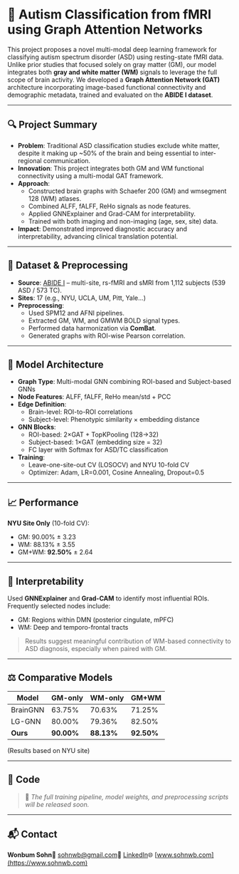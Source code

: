 # 🧠 Autism Classification from fMRI using Graph Attention Networks

This project proposes a novel multi-modal deep learning framework for classifying autism spectrum disorder (ASD) using resting-state fMRI data. Unlike prior studies that focused solely on gray matter (GM), our model integrates both **gray and white matter (WM)** signals to leverage the full scope of brain activity. We developed a **Graph Attention Network (GAT)** architecture incorporating image-based functional connectivity and demographic metadata, trained and evaluated on the **ABIDE I dataset**.

---

## 🔍 Project Summary

- **Problem**: Traditional ASD classification studies exclude white matter, despite it making up ~50% of the brain and being essential to inter-regional communication.
- **Innovation**: This project integrates both GM and WM functional connectivity using a multi-modal GAT framework.
- **Approach**:
  - Constructed brain graphs with Schaefer 200 (GM) and wmsegment 128 (WM) atlases.
  - Combined ALFF, fALFF, ReHo signals as node features.
  - Applied GNNExplainer and Grad-CAM for interpretability.
  - Trained with both imaging and non-imaging (age, sex, site) data.
- **Impact**: Demonstrated improved diagnostic accuracy and interpretability, advancing clinical translation potential.

---

## 🧠 Dataset & Preprocessing

- **Source**: [ABIDE I](http://fcon_1000.projects.nitrc.org/indi/abide/) – multi-site, rs-fMRI and sMRI from 1,112 subjects (539 ASD / 573 TC).
- **Sites**: 17 (e.g., NYU, UCLA, UM, Pitt, Yale...)
- **Preprocessing**:
  - Used SPM12 and AFNI pipelines.
  - Extracted GM, WM, and GMWM BOLD signal types.
  - Performed data harmonization via **ComBat**.
  - Generated graphs with ROI-wise Pearson correlation.

---

## 🔧 Model Architecture

- **Graph Type**: Multi-modal GNN combining ROI-based and Subject-based GNNs
- **Node Features**: ALFF, fALFF, ReHo mean/std + PCC
- **Edge Definition**:
  - Brain-level: ROI-to-ROI correlations
  - Subject-level: Phenotypic similarity × embedding distance
- **GNN Blocks**:
  - ROI-based: 2×GAT + TopKPooling (128→32)
  - Subject-based: 1×GAT (embedding size = 32)
  - FC layer with Softmax for ASD/TC classification
- **Training**:
  - Leave-one-site-out CV (LOSOCV) and NYU 10-fold CV
  - Optimizer: Adam, LR=0.001, Cosine Annealing, Dropout=0.5

---

## 📈 Performance

**NYU Site Only** (10-fold CV):

- GM: 90.00% ± 3.23
- WM: 88.13% ± 3.55
- GM+WM: **92.50%** ± 2.64

---

## 🔁 Interpretability

Used **GNNExplainer** and **Grad-CAM** to identify most influential ROIs. Frequently selected nodes include:

- GM: Regions within DMN (posterior cingulate, mPFC)
- WM: Deep and temporo-frontal tracts

> Results suggest meaningful contribution of WM-based connectivity to ASD diagnosis, especially when paired with GM.

---

## ⚖️ Comparative Models

| Model    | GM-only    | WM-only    | GM+WM      |
| -------- | ---------- | ---------- | ---------- |
| BrainGNN | 63.75%     | 70.63%     | 71.25%     |
| LG-GNN   | 80.00%     | 79.36%     | 82.50%     |
| **Ours** | **90.00%** | **88.13%** | **92.50%** |

(Results based on NYU site)

---

## 🚧 Code

> 🚧 *The full training pipeline, model weights, and preprocessing scripts will be released soon.*

---

## 📬 Contact

**Wonbum Sohn**📧 [sohnwb@gmail.com](mailto:sohnwb@gmail.com)🔗 [LinkedIn](https://www.linkedin.com/in/wonbumsohn)🌐 [www.sohnwb.com](https://www.sohnwb.com)
